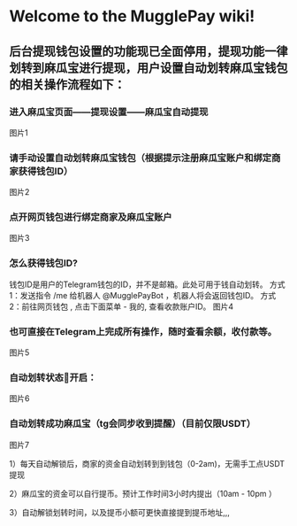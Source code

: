 # Welcome to the MugglePay wiki!

## 后台提现钱包设置的功能现已全面停用，提现功能一律划转到麻瓜宝进行提现，用户设置自动划转麻瓜宝钱包的相关操作流程如下：

### 进入麻瓜宝页面——提现设置——麻瓜宝自动提现
图片1

### 请手动设置自动划转麻瓜宝钱包（根据提示注册麻瓜宝账户和绑定商家获得钱包ID）
图片2

### 点开网页钱包进行绑定商家及麻瓜宝账户
图片3

### 怎么获得钱包ID?
钱包ID是用户的Telegram钱包的ID，并不是邮箱。此处可用于钱自动划转。
方式1：发送指令 /me 给机器人 @MugglePayBot ，机器人将会返回钱包ID。
方式2：前往网页钱包 , 点击下面菜单 - 我的, 查看收款账户ID。
图片4

### 也可直接在Telegram上完成所有操作，随时查看余额，收付款等。
图片5

### 自动划转状态🔘开启：
图片6

### 自动划转成功麻瓜宝（tg会同步收到提醒）（目前仅限USDT）
图片7

1）每天自动解锁后，商家的资金自动划转到到钱包（0-2am)，无需手工点USDT提现

2）麻瓜宝的资金可以自行提币。预计工作时间3小时内提出（10am - 10pm ）

3）自动解锁划转时间，以及提币小额可更快直接提到提币地址,,,
  
